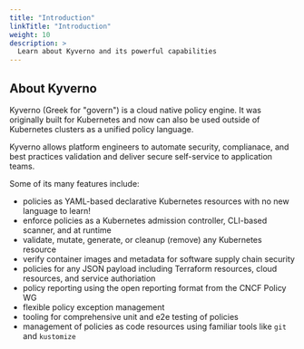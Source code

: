 ```yaml
---
title: "Introduction"
linkTitle: "Introduction"
weight: 10
description: >
  Learn about Kyverno and its powerful capabilities
---
```


## About Kyverno

Kyverno (Greek for "govern") is a cloud native policy engine. It was originally built for Kubernetes and now can also be used outside of Kubernetes clusters as a unified policy language.

Kyverno allows platform engineers to automate security, complianace, and best practices validation and deliver secure self-service to application teams.

Some of its many features include:

* policies as YAML-based declarative Kubernetes resources with no new language to learn!
* enforce policies as a Kubernetes admission controller, CLI-based scanner, and at runtime 
* validate, mutate, generate, or cleanup (remove) any Kubernetes resource
* verify container images and metadata for software supply chain security
* policies for any JSON payload including Terraform resources, cloud resources, and service authoriation
* policy reporting using the open reporting format from the CNCF Policy WG
* flexible policy exception management
* tooling for comprehensive unit and e2e testing of policies
* management of policies as code resources using familiar tools like `git` and `kustomize`

